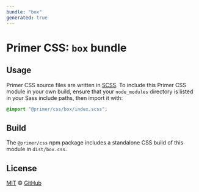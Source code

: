 ```yaml
---
bundle: "box"
generated: true
---
```


# Primer CSS: `box` bundle

## Usage

Primer CSS source files are written in [SCSS]. To include this Primer CSS module in your own build, ensure that your `node_modules` directory is listed in your Sass include paths, then import it with:

```scss
@import "@primer/css/box/index.scss";
```

## Build

The `@primer/css` npm package includes a standalone CSS build of this module in `dist/box.css`.

## License

[MIT](https://github.com/primer/css/blob/main/LICENSE) &copy; [GitHub](https://github.com/)


[scss]: https://sass-lang.com/documentation/syntax#scss
